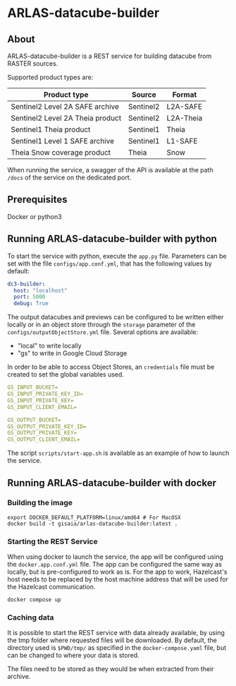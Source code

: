 # ARLAS-datacube-builder

## About

ARLAS-datacube-builder is a REST service for building datacube from RASTER sources.

Supported product types are:

| Product type                      | Source    | Format    |
|-----------------------------------|-----------|-----------|
| Sentinel2 Level 2A SAFE archive   | Sentinel2 | L2A-SAFE  |
| Sentinel2 Level 2A Theia product  | Sentinel2 | L2A-Theia |
| Sentinel1 Theia product           | Sentinel1 | Theia     |
| Sentinel1 Level 1 SAFE archive    | Sentinel1 | L1-SAFE   |
| Theia Snow coverage product       | Theia     | Snow      |

When running the service, a swagger of the API is available at the path `/docs` of the service on the dedicated port.

## Prerequisites

Docker or python3

## Running ARLAS-datacube-builder with python

To start the service with python, execute the `app.py` file.
Parameters can be set with the file `configs/app.conf.yml`, that has the following values by default:

```yaml
dc3-builder:
  host: "localhost"
  port: 5000
  debug: True
```

The output datacubes and previews can be configured to be written either locally or in an object store through the `storage` parameter of the `configs/outputObjectStore.yml` file. Several options are available:

- "local" to write locally
- "gs" to write in Google Cloud Storage

In order to be able to access Object Stores, an `credentials` file must be created to set the global variables used.

```yaml
GS_INPUT_BUCKET=
GS_INPUT_PRIVATE_KEY_ID=
GS_INPUT_PRIVATE_KEY=
GS_INPUT_CLIENT_EMAIL=

GS_OUTPUT_BUCKET=
GS_OUTPUT_PRIVATE_KEY_ID=
GS_OUTPUT_PRIVATE_KEY=
GS_OUTPUT_CLIENT_EMAIL=
```

The script `scripts/start-app.sh` is available as an example of how to launch the service.

## Running ARLAS-datacube-builder with docker

### Building the image

```shell
export DOCKER_DEFAULT_PLATFORM=linux/amd64 # For MacOSX
docker build -t gisaia/arlas-datacube-builder:latest .
```

### Starting the REST Service

When using docker to launch the service, the app will be configured using the `docker.app.conf.yml` file.
The app can be configured the same way as locally, but is pre-configured to work as is.
For the app to work, Hazelcast's host needs to be replaced by the host machine address that will be used for the Hazelcast communication.

```shell
docker compose up
```

### Caching data

It is possible to start the REST service with data already available, by using the tmp folder where requested files will be downloaded. By default, the directory used is `$PWD/tmp/` as specified in the `docker-compose.yaml` file, but can be changed to where your data is stored.

The files need to be stored as they would be when extracted from their archive.
